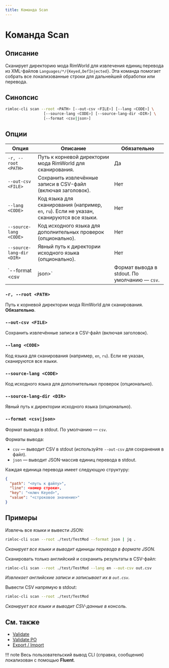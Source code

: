 ```yaml
---
title: Команда Scan
---
```


# Команда Scan

## Описание

Сканирует директорию мода RimWorld для извлечения единиц перевода из XML-файлов `Languages/*/{Keyed,DefInjected}`. Эта команда помогает собрать все локализованные строки для дальнейшей обработки или перевода.

## Синопсис

```bash
rimloc-cli scan --root <PATH> [--out-csv <FILE>] [--lang <CODE>] \
                 [--source-lang <CODE>] [--source-lang-dir <DIR>] \
                 [--format <csv|json>]
```

## Опции

| Опция                   | Описание                                                                   | Обязательно |
|-------------------------|-----------------------------------------------------------------------------|-------------|
| `-r, --root <PATH>`      | Путь к корневой директории мода RimWorld для сканирования.                  | Да          |
| `--out-csv <FILE>`       | Сохранить извлечённые записи в CSV-файл (включая заголовок).                | Нет         |
| `--lang <CODE>`          | Код языка для сканирования (например, `en`, `ru`). Если не указан, сканируются все языки. | Нет         |
| `--source-lang <CODE>`   | Код исходного языка для дополнительных проверок (опционально).             | Нет         |
| `--source-lang-dir <DIR>`| Явный путь к директории исходного языка (опционально).                      | Нет         |
| `--format <csv|json>`    | Формат вывода в stdout. По умолчанию — `csv`.                              | Нет         |

### `-r, --root <PATH>`
Путь к корневой директории мода RimWorld для сканирования. **Обязательно**.

### `--out-csv <FILE>`
Сохранить извлечённые записи в CSV-файл (включая заголовок).

### `--lang <CODE>`
Код языка для сканирования (например, `en`, `ru`). Если не указан, сканируются все языки.

### `--source-lang <CODE>`
Код исходного языка для дополнительных проверок (опционально).

### `--source-lang-dir <DIR>`
Явный путь к директории исходного языка (опционально).

### `--format <csv|json>`
Формат вывода в stdout. По умолчанию — `csv`.

Форматы вывода:

- `csv` — выводит CSV в stdout (используйте `--out-csv` для сохранения в файл).  
- `json` — выводит JSON-массив единиц перевода в stdout.

Каждая единица перевода имеет следующую структуру:
```json
{
  "path": "<путь к файлу>",
  "line": <номер строки>,
  "key": "<ключ Keyed>",
  "value": "<строковое значение>"
}
```

## Примеры

Извлечь все языки и вывести JSON:
```bash
rimloc-cli scan --root ./test/TestMod --format json | jq .
```
*Сканирует все языки и выводит единицы перевода в формате JSON.*

Сканировать только английский и сохранить результаты в CSV-файл:
```bash
rimloc-cli scan --root ./test/TestMod --lang en --out-csv out.csv
```
*Извлекает английские записи и записывает их в `out.csv`.*

Вывести CSV напрямую в stdout:
```bash
rimloc-cli scan --root ./test/TestMod
```
*Сканирует все языки и выводит CSV-данные в консоль.*

## См. также

- [Validate](validate.md)
- [Validate PO](validate_po.md)
- [Export / Import](export_import.md)

!!! note
    Весь пользовательский вывод CLI (справка, сообщения) локализован с помощью **Fluent**.